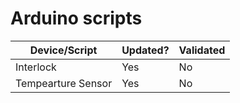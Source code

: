 # Arduino scripts

| Device/Script | Updated? | Validated |
| ------------- | -------- | --------- |
| Interlock     | Yes      | No        |
| Tempearture Sensor | Yes | No        |
